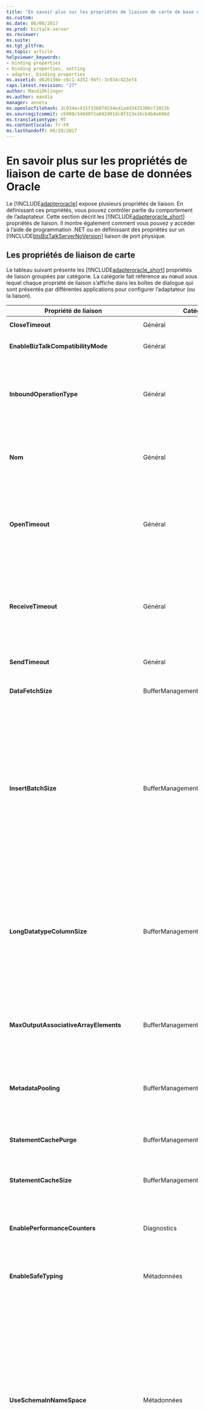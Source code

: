 ```yaml
---
title: "En savoir plus sur les propriétés de liaison de carte de base de données Oracle | Documents Microsoft"
ms.custom: 
ms.date: 06/08/2017
ms.prod: biztalk-server
ms.reviewer: 
ms.suite: 
ms.tgt_pltfrm: 
ms.topic: article
helpviewer_keywords:
- binding properties
- binding properties, setting
- adapter, binding properties
ms.assetid: d626136e-c6c1-4352-94fc-3c034c423ef4
caps.latest.revision: "27"
author: MandiOhlinger
ms.author: mandia
manager: anneta
ms.openlocfilehash: 3c934ec415f336074534ed1add342530bcf2023b
ms.sourcegitcommit: cb908c540d8f1a692d01dc8f313e16cb4b4e696d
ms.translationtype: MT
ms.contentlocale: fr-FR
ms.lasthandoff: 09/20/2017
---
```

# <a name="read-about-the-oracle-database-adapter-binding-properties"></a>En savoir plus sur les propriétés de liaison de carte de base de données Oracle
Le [!INCLUDE[adapteroracle](../../includes/adapteroracle-md.md)] expose plusieurs propriétés de liaison. En définissant ces propriétés, vous pouvez contrôler partie du comportement de l’adaptateur. Cette section décrit les [!INCLUDE[adapteroracle_short](../../includes/adapteroracle-short-md.md)] propriétés de liaison. Il montre également comment vous pouvez y accéder à l’aide de programmation .NET ou en définissant des propriétés sur un [!INCLUDE[btsBizTalkServerNoVersion](../../includes/btsbiztalkservernoversion-md.md)] liaison de port physique.  
  
## <a name="the-adapter-binding-properties"></a>Les propriétés de liaison de carte  
 Le tableau suivant présente les [!INCLUDE[adapteroracle_short](../../includes/adapteroracle-short-md.md)] propriétés de liaison groupées par catégorie. La catégorie fait référence au nœud sous lequel chaque propriété de liaison s’affiche dans les boîtes de dialogue qui sont présentés par différentes applications pour configurer l’adaptateur (ou la liaison).  
  
|Propriété de liaison|Catégorie| Description|Type .NET|  
|----------------------|--------------|-----------------|---------------|  
|**CloseTimeout**|Général|Le [!INCLUDE[nextref_btsWinCommFoundation](../../includes/nextref-btswincommfoundation-md.md)] délai de fermeture de la connexion. La valeur par défaut est de 1 minute. Non pris en charge.|System.TimeSpan|  
|**EnableBizTalkCompatibilityMode**|Général|Définir la valeur de cette propriété de liaison à **True** lors de l’utilisation de l’adaptateur avec BizTalk Server. Dans le cas contraire, vous devez définir la valeur de cette propriété de liaison à **False**.|bool (System.Boolean)|  
|**InboundOperationType**|Général|Spécifie si vous souhaitez effectuer **d’interrogation** ou **Notification** opération entrante. Valeur par défaut est **d’interrogation**.<br /><br /> Pour plus d’informations sur **d’interrogation** consultez [prise en charge de Messages basés sur la réception d’interrogation de données modifiées dans la base de données Oracle](../../adapters-and-accelerators/adapter-oracle-database/support-for-receiving-polling-based-data-changed-messages-in-oracle-database.md). Pour plus d’informations sur **Notification**, consultez [considérations relatives à la réception de base de données modifiées des Notifications à l’aide de l’adaptateur de base de données Oracle](../../adapters-and-accelerators/adapter-oracle-database/before-you-receive-database-change-notifications-using-the-oracle-db-adapter.md).|Enum|  
|**Nom**|Général|Une valeur en lecture seule qui renvoie le nom du fichier généré par le [!INCLUDE[addadapterservreflong](../../includes/addadapterservreflong-md.md)] pour contenir la [!INCLUDE[nextref_btsWinCommFoundation](../../includes/nextref-btswincommfoundation-md.md)] classe de client. Le [!INCLUDE[addadapterservrefshort](../../includes/addadapterservrefshort-md.md)] constitue le nom de fichier en ajoutant « Client » à la valeur de la **nom** propriété. La valeur retournée est « OracleDBBinding » ; pour cette valeur, le fichier généré sera nommé « OracleDBBindingClient ».|chaîne|  
|**OpenTimeout**|Général|Propriété ODP.NET. Spécifie le [!INCLUDE[nextref_btsWinCommFoundation](../../includes/nextref-btswincommfoundation-md.md)] délai d’ouverture de connexion. La valeur par défaut est de 1 minute. Cette propriété est implémentée à l’aide de ODP.NET.<br /><br /> **Important :** le [!INCLUDE[adapteroracle_short](../../includes/adapteroracle-short-md.md)] utilise toujours **OpenTimeout** pour définir le délai de connexion ouvert lorsqu’il ouvre une connexion à la base de données Oracle. L’adaptateur ignore tout délai d’attente (**System.TimeSpan**) des paramètres transmis lorsque vous ouvrez un objet de communication, comme un canal.|System.TimeSpan|  
|**ReceiveTimeout**|Général|Spécifie le [!INCLUDE[nextref_btsWinCommFoundation](../../includes/nextref-btswincommfoundation-md.md)] délai de réception du message. En résumé, cela signifie que la quantité maximale de délai de qu'attente de l’adaptateur pour un message entrant. La valeur par défaut est 10 minutes.<br /><br /> **Important :** pour les opérations entrantes telles que l’interrogation, nous vous recommandons de définir le délai d’attente à la valeur maximale possible, ce qui est 24.20:31:23.6470000 (24 jours). Lors de l’utilisation de l’adaptateur avec [!INCLUDE[btsBizTalkServerNoVersion](../../includes/btsbiztalkservernoversion-md.md)], définir le délai d’attente pour une valeur élevée n’affecte pas les fonctionnalités de la carte.|System.TimeSpan|  
|**SendTimeout**|Général|Propriété ODP.NET. Spécifie le [!INCLUDE[nextref_btsWinCommFoundation](../../includes/nextref-btswincommfoundation-md.md)] délai d’envoi de message. La valeur par défaut est de 1 minute. Non pris en charge.|System.TimeSpan|  
|**DataFetchSize**|BufferManagement|Propriété ODP.NET. Spécifie la quantité de données en octets ODP.NET extrait à partir de l’ensemble de résultats dans un seul aller-retour sur le serveur. La valeur par défaut est 65 536. Cette propriété est utilisée pour le réglage des performances.|long (System.Int64)|  
|**InsertBatchSize**|BufferManagement|Spécifie la taille de lot pour plusieurs opérations d’enregistrement de Insert. La valeur par défaut est un. Pour les valeurs de **InsertBatchSize** supérieur à un, le [!INCLUDE[adapteroracle_short](../../includes/adapteroracle-short-md.md)] traite le nombre spécifié d’enregistrements en un seul appel ODP.NET. Si le nombre d’enregistrements dans l’opération d’insertion n’est pas un multiple de la taille de lot, le dernier lot contient moins d’enregistrements que la valeur de taille de lot. Par exemple, si le message insert a 10 enregistrements et **InsertBatchSize** est définie sur 1, l’adaptateur lit les enregistrements individuels et les écrit dans la base de données Oracle. Par conséquent, l’adaptateur effectue 10 opérations distinctes sur la base de données Oracle. De même, si le message insert a 10 enregistrements et **InsertBatchSize** est définie à 5, l’adaptateur lit et écrit les 5 enregistrements à la fois dans la base de données Oracle, donc effectuer des opérations d’insertion uniquement 2.<br /><br /> Si la structure des enregistrements n’est pas le même sur un lot, un **Microsoft.ServiceModel.Channels.Common.XmlReaderParsingException** exception est levée et la transaction est restaurée pour l’opération d’insertion entière. Une valeur bien choisie pour **InsertBatchSize** peut améliorer considérablement les performances de l’adaptateur pour plusieurs opérations d’insertion enregistrements.|int (System.Int32)|  
|**LongDatatypeColumnSize**|BufferManagement|Spécifie la taille maximale en octets (32512) d’une colonne de type de données de type long Oracle. La valeur par défaut est 0. Vous devez utiliser la valeur par défaut si vous n’effectuez pas d’opération sur le type de données de type long. Pour les données de récupération, vous devez spécifier **-1** en tant que la valeur de cette propriété de liaison. Vous devez définir explicitement une valeur appropriée pour cette propriété de liaison si vous êtes :<br /><br /> -Exécution d’une procédure stockée qui contient les paramètres de type de données de type long.<br /><br /> -Exécution d’une opération Select sur une table qui contient les colonnes dont le type de données de type long et l’instruction SELECT n’inclut pas la colonne clé primaire.<br /><br /> **Remarque :** cette propriété de liaison est déconseillée.|long (System.Int64)|  
|**MaxOutputAssociativeArrayElements**|BufferManagement|Spécifie la taille du tableau associer l’adaptateur crée lors de l’exécution d’opérations qui retournent un tableau associatif dans la réponse. L’adaptateur communique la taille du tableau à ODP.NET, qui crée ensuite une mémoire tampon en fonction de la taille du tableau. Valeur par défaut est 32.<br /><br /> Cette propriété de liaison est utile lorsque vous effectuez les opérations qui impliquent des types de tables PL/SQL.|int (System.Int32)|  
|**MetadataPooling**|BufferManagement|Propriété ODP.NET. Spécifie si ODP.NET met en cache les informations de métadonnées pour les requêtes exécutées. La valeur par défaut est **True**, ce qui permet le regroupement de métadonnées. Cette mise en cache améliore les performances ; Toutefois, si les modifications apportées à ces artefacts Oracle sous-jacent se produisent sur le système Oracle, ces métadonnées bureaux sera synchronisée. Cela peut entraîner des opérations effectuées sur le système Oracle pour retourner des exceptions inattendues. Cette propriété est utilisée pour le réglage des performances.|bool (System.Boolean)|  
|**StatementCachePurge**|BufferManagement|Propriété ODP.NET. Spécifie si le cache d’instruction ODP.NET associé à une connexion est purgé lors de la connexion est retournée au pool de connexions. La valeur par défaut est **False**, ce qui désactive le vidage des cache d’instruction. Cette propriété est utilisée pour le réglage des performances.|bool (System.Boolean)|  
|**StatementCacheSize**|BufferManagement|Propriété ODP.NET. Spécifie le nombre maximal d’instructions qui peuvent être mis en cache par chaque connexion ODP.NET. Définition de cette propriété à une valeur différente de zéro permet la mise en cache d’instruction pour les connexions. La valeur par défaut est 10. Cette propriété est utilisée pour le réglage des performances.|int (System.Int32)|  
|**EnablePerformanceCounters**|Diagnostics|Spécifie s’il faut activer la [!INCLUDE[afproductnameshort](../../includes/afproductnameshort-md.md)] les compteurs de performance et la [!INCLUDE[adapteroracle_short](../../includes/adapteroracle-short-md.md)] compteur de performance de latence de LOB. La valeur par défaut est **False**; les compteurs de performance sont désactivés. Le compteur de performance de latence de LOB mesure le temps total passé par le [!INCLUDE[adapteroracle_short](../../includes/adapteroracle-short-md.md)] dans les appels à la base de données Oracle.|bool (System.Boolean)|  
|**EnableSafeTyping**|Métadonnées|Active ou désactive la saisie sécurisée. La valeur par défaut est **False**; -safe en tapant est désactivé. Cette fonctionnalité contrôle la façon dont l’adaptateur met en évidence certains types de données Oracle. Pour plus d’informations sur la saisie sécurisée, consultez [base Types1 de données Oracle](../../adapters-and-accelerators/adapter-oracle-database/basic-oracle-data-types1.md).|bool (System.Boolean)|  
|**UseSchemaInNameSpace**|Métadonnées|Spécifie si le nom de schéma (SCOTT, ressources humaines et ainsi de suite) est inclus dans l’espace de noms xml pour les opérations et leurs types associés. La valeur par défaut est **True**; le nom de schéma est inclus dans l’espace de noms. L’avantage de ne pas disposer de nom du schéma inclus dans l’espace de noms est que s’il existe une table portant le même nom (par exemple, EMP) dans les deux schémas différents, puis le même code XML peut servir à effectuer les SQL des opérations simples (Insert, Update, Delete, Select) des deux tables.<br /><br /> Par exemple, si le **UseSchemaInNamespace** propriété est true, l’espace de noms pour ces opérations sur SCOTT. Table EMP est « http://Microsoft.LobServices.OracleDB/2007/03/SCOTT/Table/EMP » ; Si elle est false, l’espace de noms est « http://Microsoft.LobServices.OracleDB/2007/03/Table/EMP ».<br /><br /> **Important :** l’action du message n’est pas affectée par la **UseSchemaInNamesapce** liaison de la propriété ; il inclut toujours le nom du schéma.<br /><br /> **Important :** nous vous recommandons fortement de définir cette propriété de liaison **True** lors de la génération de métadonnées. Si vous définissez cette propriété sur false, les noms de schéma Oracle (par exemple, SCOTT) ne sera pas disponibles dans l’espace de noms XML du schéma généré. Par conséquent, s’il existe deux tables portant le même nom dans les deux schémas Oracle différents, et ils sont ajoutés au projet BizTalk, le projet BizTalk échoue générer et déployer. Si vous souhaitez inclure ces schémas dans le même projet BizTalk, vous devez modifier manuellement les pour inclure le nom de schéma Oracle dans l’espace de noms XML.|bool (System.Boolean)|  
|**NotificationPort**|Notification|Spécifie le numéro de port ODP.NET doit ouvrir pour l’écoute de notification de modification de base de données à partir de la base de données Oracle. Valeur par défaut est -1, ce qui signifie que ODP.NET utilise un numéro de port valide, aléatoire, non utilisé.<br /><br /> **Important :** clients de l’adaptateur ne recevra pas de notifications de modification de base de données si le pare-feu Windows est activé. En outre, il n’est pas conseillé de désactiver le pare-feu Windows pour recevoir des notifications. Par conséquent, pour recevoir des notifications sans compromettre la sécurité des ordinateurs côté client, nous vous recommandons en spécifiant une valeur entière positive comme un numéro de port, puis en ajoutant ce numéro de port à la liste d’exceptions de pare-feu Windows. Si vous définissez cette propriété de liaison à la valeur par défaut -1, ODP.NET utilise un port aléatoire et les clients de l’adaptateur ne saura pas le port à ajouter à la liste des exceptions du pare-feu Windows. Pour obtenir des instructions sur la façon d’ajouter des ports à la liste des exceptions du pare-feu Windows, consultez [http://go.microsoft.com/fwlink/?LinkID=196959](http://go.microsoft.com/fwlink/?LinkID=196959).<br /><br /> **Attention :** s’il existe plusieurs applications dans un domaine d’application recevoir des notifications à l’aide de la [!INCLUDE[adapteroracle_short](../../includes/adapteroracle-short-md.md)], le **NotificationPort** propriété de liaison de toutes les applications doivent être définies sur le même port nombre. Il s’agit, car ODP.NET ne crée qu’un seul écouteur écoute un port dans un domaine d’application.|int (System.Int32)|  
|**NotificationStatement**|Notification|Spécifie l’instruction SELECT utilisée pour s’inscrire aux notifications de mise en route à partir de la base de données Oracle. Un exemple d’instruction SELECT peut ressembler à ce qui suit.<br /><br /> `SELECT TID,ACCOUNT,PROCESSED FROM SCOTT.ACCOUNTACTIVITY WHERE PROCESSED = ‘n’`<br /><br /> **Remarque :** vous devez spécifier le nom d’objet de base de données, ainsi que le nom du schéma. Par exemple, `SCOTT.ACCOUNTACTIVITY`.<br /><br /> L’adaptateur reçoit un message de notification à partir de la base de données Oracle uniquement lorsque le jeu de résultats pour que les modifications de l’instruction SELECT spécifiée.|chaîne|  
|**NotifyOnListenerStart**|Notification|Spécifie si l’adaptateur envoie un message de notification pour les clients de la carte, pour signaler que l’emplacement de réception est en cours d’exécution, au démarrage de l’écouteur. Valeur par défaut est **True**.|bool (System.Boolean)|  
|**ConnectionLifetime**|OracleConnectionPool|Propriété ODP.NET. Spécifie la durée maximale en secondes d’une connexion. La valeur par défaut est 0. Cette propriété est utilisée pour le réglage des performances.|int (System.Int32)|  
|**DecrPoolSize**|OracleConnectionPool|Propriété ODP.NET. Spécifie le nombre de connexions qui sont fermés lorsqu’une quantité excessive d’établie les connexions ne sont pas en cours d’utilisation. La valeur par défaut est 1. Cela est utilisé pour régler les performances.|int (System.Int32)|  
|**IncrPoolSize**|OracleConnectionPool|Propriété ODP.NET. Spécifie le nombre de nouvelles connexions à être créée lorsqu’une nouvelle connexion est demandée et aucune connexion disponible dans le pool de connexions ODP.NET. La valeur par défaut est 5. Cette propriété est utilisée pour le réglage des performances.|int (System.Int32)|  
|**MaxPoolSize**|OracleConnectionPool|Propriété ODP.NET. Spécifie le nombre maximal de connexions dans un pool de connexions ODP.NET. La valeur par défaut est 100. Cette propriété est utilisée pour le réglage des performances.<br /><br /> **Important :** vous devez définir **MaxPoolSize** judicieusement. Il est possible de détourner le nombre de connexions disponibles à partir de ODP.NET, si cette valeur est trop grande.|int (System.Int32)|  
|**MinPoolSize**|OracleConnectionPool|Propriété ODP.NET. Spécifie le nombre minimal de connexions dans un pool de connexions ODP.NET. La valeur par défaut est 1. Cette propriété est utilisée pour le réglage des performances.|int (System.Int32)|  
|**UseOracleConnectionPool**|OracleConnectionPool|Propriété ODP.NET. Spécifie s’il faut utiliser le pool de connexions ODP.NET. La valeur par défaut est **True**, ce qui permet le regroupement de connexions. Le [!INCLUDE[adapteroracle_short](../../includes/adapteroracle-short-md.md)] implémente le regroupement de connexions à l’aide du pool de connexions ODP.NET.|bool (System.Boolean)|  
|**PolledDataAvailableStatement**|PollingReceive|Spécifie l’instruction SELECT est exécutée pour déterminer si les données sont disponibles pour l’interrogation d’une table spécifique. L’instruction spécifiée doit retourner un jeu de résultats composé de lignes et de colonnes. La valeur de la première cellule du jeu de résultats indique si l’adaptateur s’exécute à la valeur spécifiée pour le **PollingStatement** propriété de liaison. Si la première cellule de résultat contient une valeur positive, l’adaptateur exécute l’instruction d’interrogation. Par exemple, une instruction valide pour cette propriété de liaison seront :<br /><br /> `Select * from <table_name>`<br /><br /> La valeur par défaut de cette propriété de liaison est définie :<br /><br /> `SELECT 1 FROM DUAL`<br /><br /> Cela implique que l’adaptateur doit continuer d’interrogation même si la table interrogée a des données ou non.<br /><br /> **Remarque :** vous ne devez pas spécifier des procédures stockées pour cette propriété de liaison. Également, cette instruction ne doit pas modifier la base de données Oracle.|chaîne|  
|**PollingAction**|PollingReceive|Spécifie l’action pour l’opération d’interrogation. Vous pouvez déterminer l’action de l’interrogation d’une opération spécifique à partir des métadonnées que vous générez pour l’opération en utilisant la macro complémentaire Consume Adapter Service.|chaîne|  
|**PollingInterval**|PollingReceive|Spécifie l’intervalle d’interrogation transactionnel, autrement dit, l’intervalle en secondes auquel le [!INCLUDE[adapteroracle_short](../../includes/adapteroracle-short-md.md)] exécute l’instruction d’interrogation par rapport à la base de données Oracle. La valeur par défaut est 500. L’intervalle d’interrogation est utilisé par l’adaptateur pour les éléments suivants :<br /><br /> -L’intervalle de temps entre deux interrogations successives. Cet intervalle est utilisé pour exécuter les requêtes d’interrogation après interrogation. Si ces requêtes sont exécutées dans l’intervalle spécifié, l’adaptateur est en veille pendant le temps restant dans l’intervalle.<br /><br /> -La valeur de délai d’attente de transaction d’interrogation. Cette valeur doit être définie suffisamment élevée pour inclure l’heure de l’exécution d’instruction d’interrogation, la durée d’exécution de post-sondage instruction (le cas échéant) et l’heure de réception de la réponse de l’application cliente pour valider la transaction.<br /><br /> Si l’application cliente envoie une réponse avant l’expiration de l’intervalle d’interrogation, l’adaptateur valide la transaction et attend jusqu'à ce que l’intervalle d’interrogation est atteinte pour exécuter l’interrogation suivante.<br /><br /> Si l’application cliente renvoie une erreur, l’adaptateur met fin à la transaction.<br /><br /> Si l’intervalle d’interrogation expire avant que l’application cliente envoie la réponse, la transaction expire. Pour plus d’informations sur l’utilisation des propriétés de liaison dans un scénario d’interrogation, consultez [prise en charge de Messages basés sur la réception d’interrogation de données modifiées dans la base de données Oracle](../../adapters-and-accelerators/adapter-oracle-database/support-for-receiving-polling-based-data-changed-messages-in-oracle-database.md).|int (System.Int32)|  
|**PollingStatement**|PollingReceive|Spécifie l’instruction d’interrogation. Vous pouvez spécifier une instruction SELECT simple, une procédure stockée, fonction ou une procédure empaquetée ou la fonction pour l’interrogation.<br /><br /> -Si vous souhaitez interroger une table ou une vue, vous devez spécifier une requête SELECT dans cette propriété de liaison.<br /><br /> -Si vous souhaitez interroger à l’aide d’une procédure stockée, fonction ou procédure ou une fonction dans un package, vous devez spécifier le message de demande pour l’opération respective dans cette propriété de liaison.<br /><br /> L’instruction d’interrogation est exécutée uniquement si l’instruction est exécutée par le **PolledDataAvailableStatement** propriété de liaison retourne des données.<br /><br /> **Important :** le [!INCLUDE[adapteroracle_short](../../includes/adapteroracle-short-md.md)] exécute les instructions d’interrogation et l’interrogation après (si spécifié) à l’intérieur d’une transaction Oracle. Si vous utilisez une instruction SELECT dans la **PollingStatement** propriété de liaison, nous vous recommandons de spécifier une clause FOR UPDATE dans votre instruction SELECT. Cela garantit que les enregistrements sélectionnés sont verrouillées lors de la transaction et que l’instruction après interrogation peut effectuer toutes les mises à jour requises sur les enregistrements sélectionnés.<br /><br /> Pour plus d’informations sur l’utilisation des propriétés de liaison dans un scénario d’interrogation, y compris l’utilisation de la clause FOR UPDATE ; consultez [prise en charge de Messages basés sur la réception d’interrogation de données modifiées dans la base de données Oracle](../../adapters-and-accelerators/adapter-oracle-database/support-for-receiving-polling-based-data-changed-messages-in-oracle-database.md).|chaîne|  
|**PollWhileDataFound**|PollingReceive|Spécifie si le [!INCLUDE[adapteroracle_short](../../includes/adapteroracle-short-md.md)] ignore l’intervalle d’interrogation et interroge en permanence la base de données Oracle, si les données sont disponibles dans la table interrogée. Si aucune donnée n’est disponible dans la table, l’adaptateur revient à exécuter l’instruction SQL à l’intervalle d’interrogation spécifié. Valeur par défaut est **False**.<br /><br /> Envisagez un scénario dans lequel l’intervalle d’interrogation est défini sur 60 secondes, et l’instruction spécifiée pour PolledDataAvailableStatement retourne que les données sont disponibles pour l’interrogation. L’adaptateur puis exécute l’instruction spécifiée pour la propriété de liaison PollingInput. En supposant que l’adaptateur prend seulement 10 secondes pour exécuter l’instruction, il sera désormais avoir à attendre pour 50 secondes avant de réexécuter la PolledDataAvailableStatement et puis exécuter ensuite l’instruction d’interrogation. Au lieu de cela, pour optimiser les performances, vous pouvez définir la propriété de liaison à la valeur true afin que l’adaptateur peut commencer l’exécution de la prochaine interrogation de PollWhileDataFound cycle dès que le cycle d’interrogation précédente se termine.<br /><br /> **Remarque :** cette propriété de liaison s’applique à la fois pour l’interrogation de tables et des vues et interrogation à l’aide de procédures stockées, des fonctions, ou des procédures empaquetées ou des fonctions.|chaîne|  
|**PostPollStatement**|PollingReceive|Spécifie un bloc de PL/SQL qui est exécuté après l’instruction d’interrogation et avant que le message /POLLINGSTMT est envoyé au consommateur. La valeur par défaut est **null**; aucune instruction après interrogation est exécutée. L’instruction après interrogation s’exécute à l’intérieur de la transaction d’interrogation. Deux utilisations courantes pour l’instruction après interrogation sont :<br /><br /> -Mise à jour d’une colonne dans les lignes retournées dans l’instruction d’interrogation pour indiquer qu’ils ont été traités et doivent être exclus des requêtes d’interrogation suivantes.<br /><br /> -Move traité des enregistrements à une autre table.<br /><br /> **Important :** si une instruction après interrogation est spécifiée, **PollingInterval** doit être défini suffisamment grande pour le bloc de PL/SQL à exécuter avant l’expiration de l’intervalle.<br /><br /> Pour plus d’informations sur l’utilisation des propriétés de liaison dans un scénario d’interrogation, consultez [prise en charge de Messages basés sur la réception d’interrogation de données modifiées dans la base de données Oracle](../../adapters-and-accelerators/adapter-oracle-database/support-for-receiving-polling-based-data-changed-messages-in-oracle-database.md).|chaîne|  
|**SkipNilNodes**|Comportement de l’heure d’exécution|Spécifie si le [!INCLUDE[adapteroracle_short](../../includes/adapteroracle-short-md.md)] ignorera insertion ou mise à jour des valeurs pour les nœuds qui sont marqués comme « nil » dans la requête XML. Cette propriété de liaison s’applique pour l’insertion ou de mise à jour des enregistrements dans une table et des paramètres de type d’enregistrement dans les procédures stockées. Valeur par défaut est **True**, ce qui signifie que l’adaptateur ignorera la transmission de valeurs pour les nœuds qui sont marqués comme « nil ». Dans ce cas, la valeur par défaut dans Oracle (si spécifié) est prise en compte pour les nœuds qui sont marqués comme « nil ». Si la valeur **False**, l’adaptateur transmet explicitement une valeur null pour ces nœuds.<br /><br /> **Remarque :** pour les nœuds qui ne sont pas présentes dans la requête XML, l’adaptateur ignore toujours passer les valeurs, quel que soit la valeur de la **SkipNilNodes** propriété de liaison. Pour les tables de PL/SQL d’enregistrements, l’adaptateur transmet toujours une valeur null pour les nœuds qui sont soit marqué comme « nil » ou non présents dans la requête XML, indépendamment de la valeur de la **SkipNilNodes** propriété de liaison.<br /><br /> L’exemple suivant explique la différence dans la configuration de la carte en fonction de la valeur définie pour cette propriété de liaison. Supposons qu'une requête XML semblable au suivant :<br /><br /> `<EMPNO>1000</EMPNO> <ENAME>John</ENAME> <SAL nil=’true’></SAL>`<br /><br /> Si **SkipNilNodes** a la valeur **True**, l’adaptateur exécute la commande suivante :<br /><br /> `INSERT INTO EMP (EMPNO, ENAME) VALUES (1000, “John”);`<br /><br /> Si **SkipNilNodes** a la valeur **False**, l’adaptateur exécute la requête suivante :<br /><br /> `INSERT INTO EMP (EMPNO, ENAME, SAL) VALUES (1000, “John”, null);`<br /><br /> Notez que, dans la deuxième instruction, l’adaptateur insère explicitement une valeur null pour le paramètre « SAL ».|bool (System.Boolean)|  
|**UseAmbientTransaction**|Transactions|Spécifie si le [!INCLUDE[adapteroracle_short](../../includes/adapteroracle-short-md.md)] effectue les opérations à l’aide du contexte de transaction fourni par l’appelant. La valeur par défaut est **True**, ce qui signifie que l’adaptateur effectue toujours les opérations dans un contexte de transaction, en supposant que le client fournit le contexte transactionnel. S’il existe des autres ressources participant à la transaction, les connexions créées s’inscrire dans System.Transaction et sont élevées pour une transaction MSDTC.<br /><br /> Toutefois, il peut y avoir des scénarios où vous ne souhaitez pas la carte pour effectuer des opérations dans un contexte transactionnel. Exemple :<br /><br /> -Lors de l’exécution d’une opération SELECT simple sur Oracle de la base de données (sur un port d’envoi).<br /><br /> -En spécifier une instruction d’interrogation qui effectue une opération de sélection et n’implique pas de modifications à la table via une instruction DELETE ou en appelant une procédure stockée (sur un port de réception).<br /><br /> Ces deux opérations n’apportez pas les mises à jour à la table de base de données et par conséquent, en élevant ces opérations pour utiliser une transaction MSDTC peut être une diminution des performances. Dans de tels scénarios, vous pouvez définir la propriété de liaison à la valeur false afin que le [!INCLUDE[adapteroracle_short](../../includes/adapteroracle-short-md.md)] n’effectue pas les opérations dans un contexte de transaction.<br /><br /> **Remarque :** effectue ne pas les opérations dans un contexte transactionnel est recommandé uniquement pour les opérations qui ne modifient pas la base de données. Pour les opérations qui mettent à jour des données dans la base de données, nous vous recommandons de définir la propriété de liaison à true autrement vous risquez de rencontrer soit messages de perte ou de double selon que vous effectuez des opérations entrantes et sortantes.|bool (System.Boolean)|  
|**GeneratedUserTypesAssemblyFilePath**|Génération de Type UDT .NET – moment du Design|Spécifie le nom et le chemin d’accès de la DLL de l’adaptateur génère, lors de la génération de métadonnées, qui contient tous les types UDT qui sont utilisés dans les métadonnées. Vous devez spécifier un nom de la DLL si vous générez des métadonnées pour les packages, des procédures stockées ou fonctions qui utilisent des types UDT. Spécification de la DLL de nom est facultatif pour les tables et vues qui ont des types UDT. La DLL générée est enregistrée dans le même emplacement que le fichier exécutable.<br /><br /> Cette propriété de liaison est requise uniquement lors de la génération de métadonnées.<br /><br /> **Remarque :** vous devez spécifier qu’un seul nom de fichier. Pour les UDT dans les métadonnées de l’adaptateur génère un seul fichier portant le nom donné. Si vous ne spécifiez pas un nom, l’adaptateur génère la DLL avec un nom de GUID. Cette propriété de liaison n’est pas disponible dans BizTalk Server lors de la configuration un **WCF-OracleDB** port d’envoi ou de réception.|chaîne|  
|**GeneratedUserTypesAssemblyKeyFilePath**|Génération de Type UDT .NET – moment du Design|Spécifie le nom et le chemin d’accès du fichier de clé que l’adaptateur utilise pour créer un assembly fortement typée.<br /><br /> Cette propriété de liaison est facultative et est requise uniquement lors de la génération de métadonnées.<br /><br /> **Remarque :** cette propriété de liaison n’est pas disponible dans BizTalk Server lors de la configuration un **WCF-OracleDB** port d’envoi ou de réception.|chaîne|  
|**UserAssembliesLoadPath**|Génération de Type UDT .NET – exécution|Spécifie le nom des DLL, séparés par un point-virgule, l’adaptateur crée lors de la génération de métadonnées. Ces DLL est enregistrés à l’emplacement que vous avez spécifié pour le **GeneratedUserTypesAssemblyFilePath** lors de la génération des métadonnées de propriété de liaison. Vous devez copier manuellement ces DLL aux emplacements suivants :<br /><br /> **Pour les projets BizTalk**: copier les DLL dans le même emplacement que BTSNTSvc.exe. Pour [!INCLUDE[btsBizTalkServer2006r3](../../includes/btsbiztalkserver2006r3-md.md)], cette option est disponible sous \<lecteur d’installation > : \Program Files\Microsoft [!INCLUDE[btsBizTalkServer2006r3](../../includes/btsbiztalkserver2006r3-md.md)].<br /><br /> **Pour les projets .NET**: copiez les DLL vers le dossier de \bin\Development dans votre dossier de projet .NET.<br /><br /> Cette propriété de liaison est requise uniquement lors de l’envoi et réception de messages pour effectuer des opérations sur la base de données Oracle.|chaîne|  
|**AcceptCredentialsInUri**|Ne pas signalées par le [!INCLUDE[consumeadapterservshort](../../includes/consumeadapterservshort-md.md)] ou [!INCLUDE[addadapterservrefshort](../../includes/addadapterservrefshort-md.md)].|Spécifie si l’URI de connexion Oracle peut contenir des informations d’identification de l’utilisateur pour la base de données Oracle. La valeur par défaut est **False**, ce qui désactive les informations d’identification de l’utilisateur dans l’URI de connexion. Si **AcceptCredentialsInUri** est **False** et l’URI de connexion Oracle contient des informations d’identification de l’utilisateur, le [!INCLUDE[adapteroracle_short](../../includes/adapteroracle-short-md.md)] lève une exception. Vous pouvez définir **AcceptCredentialsInUri** à **True** si vous devez spécifier les informations d’identification dans l’URI. Pour plus d’informations, consultez [créer l’URI de connexion de base de données Oracle](../../adapters-and-accelerators/adapter-oracle-database/create-the-oracle-database-connection-uri.md).|bool (System.Boolean)|  
  
## <a name="how-do-i-set-oracle-binding-properties"></a>Comment définir les propriétés de liaison de Oracle ?  
 Vous pouvez définir les propriétés de liaison Oracle lorsque vous spécifiez une connexion à une base de données Oracle. Pour plus d’informations sur la définition des propriétés de liaison lorsque vous :  
  
-   Utilisez le [!INCLUDE[consumeadapterservlong](../../includes/consumeadapterservlong-md.md)] ou [!INCLUDE[addadapterservreflong](../../includes/addadapterservreflong-md.md)], consultez [se connecter à la base de données Oracle dans Visual Studio à l’aide de Consume Adapter Service](../../adapters-and-accelerators/adapter-oracle-database/connect-to-oracle-database-in-visual-studio-using-the-consume-adapter-service.md).  
  
    > [!IMPORTANT]
    >  Lors de l’utilisation du [!INCLUDE[consumeadapterservlong](../../includes/consumeadapterservlong-md.md)] ou [!INCLUDE[addadapterservreflong](../../includes/addadapterservreflong-md.md)], si vous ne spécifiez pas une valeur pour une propriété de liaison de type chaîne et dont la valeur par défaut est null, cette propriété de liaison ne sera pas disponible dans le fichier de liaison (un fichier XML) ou le fichier app.config respectivement. Vous devez ajouter manuellement la propriété de liaison et sa valeur dans le fichier de liaison ou le fichier app.config, si nécessaire.  
  
-   Configurer un port d’envoi ou de réception du port (emplacement) dans un [!INCLUDE[btsBizTalkServerNoVersion](../../includes/btsbiztalkservernoversion-md.md)] solution, consultez [configurer manuellement une liaison de port physique à l’adaptateur de base de données Oracle](../../adapters-and-accelerators/adapter-oracle-database/manually-configure-a-physical-port-binding-to-the-oracle-database-adapter.md).  
  
-   Utilisez le modèle de canal WCF dans une solution de programmation, consultez [créer un canal à l’aide de la base de données Oracle](../../adapters-and-accelerators/adapter-oracle-database/create-a-channel-using-oracle-database.md).  
  
-   Utilisez le modèle de service WCF dans une solution de programmation, consultez [configurer un client de liaison pour la base de données Oracle](../../adapters-and-accelerators/adapter-oracle-database/configure-a-client-binding-for-the-oracle-database.md).  
  
-   Utilisez WCF Service Model Metadata Utility Tool (svcutil.exe), voir [utilisant le service Model Metadata Utility Tool avec l’adaptateur BizTalk pour base de données Oracle](../../adapters-and-accelerators/adapter-oracle-database/use-the-servicemodel-metadata-utility-with-the-oracle-db-adapter-in-biztalk.md).  
  
## <a name="see-also"></a>Voir aussi  
 [Tâches de développement pour le déploiement d’applications BizTalk](../../core/development-tasks-for-biztalk-application-deployment.md)